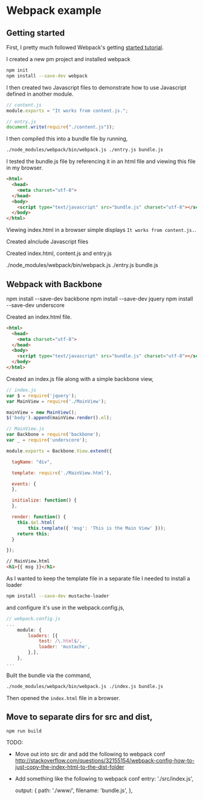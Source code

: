# Webpack example


## Getting started
First, I pretty much followed Webpack's getting [started tutorial](http://webpack.github.io/docs/tutorials/getting-started/).

I created a new pm project and installed webpack
```bash
npm init
npm install --save-dev webpack
```

I then created two Javascript files to demonstrate how to use Javascript defined in another module.

```Javascript
// content.js
module.exports = "It works from content.js.";
```

```Javascript
// entry.js
document.write(require("./content.js"));
```

I then compiled this into a bundle file by running,
```bash
./node_modules/webpack/bin/webpack.js ./entry.js bundle.js
```

I tested the bundle.js file by referencing it in an html file and viewing this
file in my browser.

```html
<html>
  <head>
    <meta charset="utf-8">
  </head>
  <body>
    <script type="text/javascript" src="bundle.js" charset="utf-8"></script>
  </body>
</html>
```

Viewing index.html in a browser simple displays `It works from content.js.`.


Created aInclude Javascript files

Created index.html, content.js and entry.js

./node_modules/webpack/bin/webpack.js ./entry.js bundle.js


## Webpack with Backbone

npm install --save-dev backbone
npm install --save-dev jquery
npm install --save-dev underscore


Created an index.html file.
```html
<html>
  <head>
    <meta charset="utf-8">
  </head>
  <body>
    <script type="text/javascript" src="bundle.js" charset="utf-8"></script>
  </body>
</html>
```

Created an index.js file along with a simple backbone view,
```javascript
// index.js
var $ = require('jquery');
var MainView = require('./MainView');

mainView = new MainView();
$('body').append(mainView.render().el);
```

```javascript
// MainView.js
var Backbone = require('backbone');
var _ = require('underscore');

module.exports = Backbone.View.extend({

  tagName: "div",

  template: require('./MainView.html'),

  events: {
  },

  initialize: function() {
  },

  render: function() {
	this.$el.html(
        this.template({ 'msg': 'This is the Main View' }));
	return this;
  }

});
```

```html
// MainView.html
<h1>{{ msg }}</h1>
```

As I wanted to keep the template file in a separate file I needed to install a
loader

```bash
npm install --save-dev mustache-loader
```

and configure it's use in the webpack.config.js,

```javascript
// webpack.config.js
...
    module: {
        loaders: [{
            test: /\.html$/,
            loader: 'mustache',
        },],
    },
...
```

Built the bundle via the command,
```bash
./node_modules/webpack/bin/webpack.js ./index.js bundle.js
```

Then opened the `index.html` file in a browser.

## Move to separate dirs for src and dist,


```bash
npm run build
```


TODO:
- Move out into src dir and add the following to webpack conf
http://stackoverflow.com/questions/32155154/webpack-config-how-to-just-copy-the-index-html-to-the-dist-folder

- Add something like the following to webpack conf
    entry: './src/index.js',

    output: {
        path: './www/',
        filename: 'bundle.js',
    },
